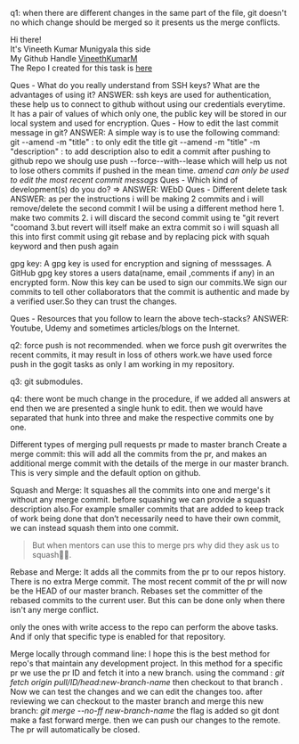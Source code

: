 q1: when there are different changes in the same part of the file, git doesn't no which change should be merged 
so it presents us the merge conflicts.

Hi there!<br>
It's Vineeth Kumar Munigyala this side<br>
My Github Handle [VineethKumarM](https://github.com/VineethKumarM)<br>
The Repo I created for this task is [here](https://github.com/VineethKumarM/Sample-Repo-for-GoGit)

Ques - What do you really understand from SSH keys? What are the advantages of using it?
ANSWER: ssh keys are used for authentication, these help us to connect to github without using our credentials everytime. It has a pair of values of which only one, the public key will be stored in our local system and used for encryption.
Ques - How to edit the last commit message in git?
ANSWER: A simple way is to use the following command: 
		git --amend -m "title" : to only edit the title
		git --amend -m "title" -m "description" : to add description also
		to edit a commit after pushing to github repo we shoulg use push --force--with--lease which will help us not to lose others commits if pushed in the mean time.
		*amend can only be used to edit the most recent commit messags*
Ques - Which kind of development(s) do you do?  =>  ANSWER: WEbD
Ques - Different delete task
ANSWER: as per the instructions i will be making 2 commits and i will remove/delete the second commit 
	I wiil be using a different method here 
	1. make two commits
	2. i will discard the second commit using te "git revert <commit hash>"coomand
	3.but revert will itself make an extra commit so i will squash all this into first commit using git rebase and by replacing pick with squah keyword and then push again

gpg key: A gpg key is used for encryption and signing of messsages. A GitHub gpg key stores a users data(name, email ,comments if any) in an encrypted form. Now this key can be used to sign our commits.We sign our commits to tell other collaborators that the commit is authentic and made by a verified user.So they can trust the changes.


Ques - Resources that you follow to learn the above tech-stacks?
ANSWER: Youtube, Udemy and sometimes articles/blogs on the Internet.


q2: force push is not recommended. when we force push git overwrites the recent commits,
it may result in loss of others work.we have used force push in the gogit tasks as only I am working in my repository.


q3: git submodules.




q4: there wont be much change in the procedure, if we added all answers at end then we are presented a 
single hunk to edit. then we would have separated that hunk into three and make the respective commits
one by one.



Different types of merging pull requests
pr made to master branch
Create a merge commit:
this will add all the commits from the pr, and makes an additional merge commit with the details of the merge in our master branch. This is very simple and the default option on github. 

Squash and Merge:
It squashes all the commits into one and merge's it without any merge commit.
before squashing we can provide a squash description also.For example smaller commits that are added to keep track of work being done that don’t necessarily need to have their own commit, we can instead squash them into one commit. 
> But when mentors can use this to merge prs why did they ask us to squash🤔🤔.

Rebase and Merge:
It adds all the commits from the pr to our repos history. There is no extra Merge commit. The most recent commit of the pr 
will now be the HEAD of our master branch. Rebases set the committer of the rebased commits to the current user. But this can be done only when there isn't any merge conflict.

only the ones with write access to the repo can perform the above tasks. And if only that specific type is enabled for that repository.

Merge locally through command line:
I hope this is the best method for repo's that maintain any development project.
In this method for a specific pr we use the pr ID and fetch it into a new branch. using the command :
*git fetch origin pull/ID/head:new-branch-name* then checkout to that branch . Now we can test the changes and we can edit the changes too. after reviewing we can checkout to the master branch and merge this new branch: *git merge --no-ff new-branch-name*
the flag is added so git dont make a fast forward merge. then we can push our changes to the remote. The pr will automatically be closed. 












